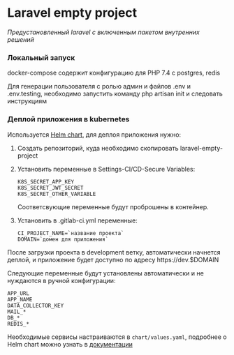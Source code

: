 # Laravel empty project

*Предустановленный laravel c включенным пакетом внутренних решений*

### Локальный запуск

docker-compose содержит конфигурацию для PHP 7.4 с postgres, redis

Для генерации пользователя с ролью админ и файлов .env и .env.testing, необходимо запустить команду php artisan init и следовать инструкциям

### Деплой приложения в kubernetes

Используется [Helm chart](https://projects.ronasit.com/k8s-tools/charts/laravel), для деплоя приложения нужно:

1) Создать репозиторий, куда необходимо скопировать laravel-empty-project
2) Установить переменные в Settings-CI/CD-Secure Variables:
   ```
   K8S_SECRET_APP_KEY
   K8S_SECRET_JWT_SECRET
   K8S_SECRET_OTHER_VARIABLE
   ```
   Соответсвующие переменные будут проброшены в контейнер.
   
3) Установить в .gitlab-ci.yml переменные:
   ```
   CI_PROJECT_NAME=`название проекта`
   DOMAIN=`домен для приложения`
   ```

После загрузки проекта в development ветку, автоматически начнется деплой, и приложение будет доступно по адресу https://dev.$DOMAIN

Следующие переменные будут установлены автоматически и не нуждаются в ручной конфигурации:

```
APP_URL
APP_NAME
DATA_COLLECTOR_KEY
MAIL_*
DB_*
REDIS_*
```

Необходимые сервисы настраиваются в `chart/values.yaml`, подробнее о Helm chart можно узнать в [документации](https://projects.ronasit.com/k8s-tools/charts/laravel)